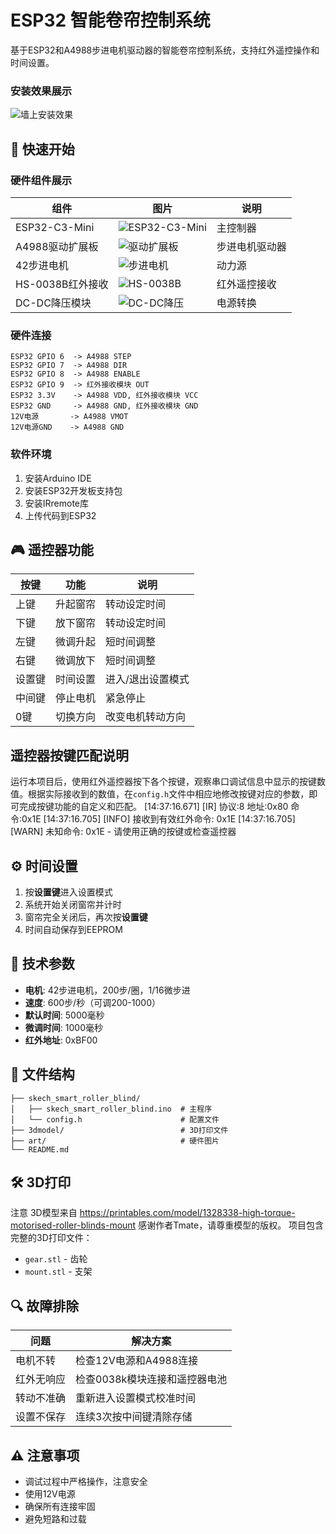 # ESP32 智能卷帘控制系统

基于ESP32和A4988步进电机驱动器的智能卷帘控制系统，支持红外遥控操作和时间设置。
### 安装效果展示
![墙上安装效果](art/墙上安装效果.png)



## 🚀 快速开始

### 硬件组件展示

| 组件 | 图片 | 说明 |
|------|------|------|
| ESP32-C3-Mini | ![ESP32-C3-Mini](art/esp32-c3-mini.png) | 主控制器 |
| A4988驱动扩展板 | ![驱动扩展板](art/驱动扩展板.png) | 步进电机驱动器 |
| 42步进电机 | ![步进电机](art/步进电机.png) | 动力源 |
| HS-0038B红外接收 | ![HS-0038B](art/hs-0038b.png) | 红外遥控接收 |
| DC-DC降压模块 | ![DC-DC降压](art/dc-dc降压.png) | 电源转换 |

### 硬件连接
```
ESP32 GPIO 6  -> A4988 STEP
ESP32 GPIO 7  -> A4988 DIR  
ESP32 GPIO 8  -> A4988 ENABLE
ESP32 GPIO 9  -> 红外接收模块 OUT
ESP32 3.3V    -> A4988 VDD, 红外接收模块 VCC
ESP32 GND     -> A4988 GND, 红外接收模块 GND
12V电源       -> A4988 VMOT
12V电源GND    -> A4988 GND
```

### 软件环境
1. 安装Arduino IDE
2. 安装ESP32开发板支持包
3. 安装IRremote库
4. 上传代码到ESP32

## 🎮 遥控器功能

| 按键 | 功能 | 说明 |
|------|------|------|
| 上键 | 升起窗帘 | 转动设定时间 |
| 下键 | 放下窗帘 | 转动设定时间 |
| 左键 | 微调升起 | 短时间调整 |
| 右键 | 微调放下 | 短时间调整 |
| 设置键 | 时间设置 | 进入/退出设置模式 |
| 中间键 | 停止电机 | 紧急停止 |
| 0键 | 切换方向 | 改变电机转动方向 |

## 遥控器按键匹配说明
运行本项目后，使用红外遥控器按下各个按键，观察串口调试信息中显示的按键数值。根据实际接收到的数值，在`config.h`文件中相应地修改按键对应的参数，即可完成按键功能的自定义和匹配。
[14:37:16.671] [IR] 协议:8 地址:0x80 命令:0x1E
[14:37:16.705] [INFO] 接收到有效红外命令: 0x1E
[14:37:16.705] [WARN] 未知命令: 0x1E - 请使用正确的按键或检查遥控器
## ⚙️ 时间设置

1. 按**设置键**进入设置模式
2. 系统开始关闭窗帘并计时
3. 窗帘完全关闭后，再次按**设置键**
4. 时间自动保存到EEPROM

## 🔧 技术参数

- **电机**: 42步进电机，200步/圈，1/16微步进
- **速度**: 600步/秒（可调200-1000）
- **默认时间**: 5000毫秒
- **微调时间**: 1000毫秒
- **红外地址**: 0xBF00

## 📁 文件结构

```
├── skech_smart_roller_blind/
│   ├── skech_smart_roller_blind.ino  # 主程序
│   └── config.h                      # 配置文件
├── 3dmodel/                          # 3D打印文件
├── art/                              # 硬件图片
└── README.md
```

## 🛠️ 3D打印
注意 3D模型来自 https://printables.com/model/1328338-high-torque-motorised-roller-blinds-mount
感谢作者Tmate，请尊重模型的版权。
项目包含完整的3D打印文件：
- `gear.stl` - 齿轮
- `mount.stl` - 支架



## 🔍 故障排除

| 问题 | 解决方案 |
|------|----------|
| 电机不转 | 检查12V电源和A4988连接 |
| 红外无响应 | 检查0038k模块连接和遥控器电池 |
| 转动不准确 | 重新进入设置模式校准时间 |
| 设置不保存 | 连续3次按中间键清除存储 |

## ⚠️ 注意事项

- 调试过程中严格操作，注意安全 
- 使用12V电源
- 确保所有连接牢固
- 避免短路和过载
